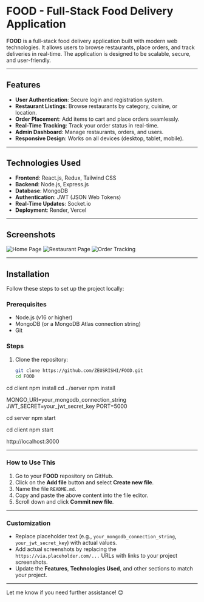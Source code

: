 # FOOD - Full-Stack Food Delivery Application


**FOOD** is a full-stack food delivery application built with modern web technologies. It allows users to browse restaurants, place orders, and track deliveries in real-time. The application is designed to be scalable, secure, and user-friendly.

---

## Features
- **User Authentication**: Secure login and registration system.
- **Restaurant Listings**: Browse restaurants by category, cuisine, or location.
- **Order Placement**: Add items to cart and place orders seamlessly.
- **Real-Time Tracking**: Track your order status in real-time.
- **Admin Dashboard**: Manage restaurants, orders, and users.
- **Responsive Design**: Works on all devices (desktop, tablet, mobile).

---

## Technologies Used
- **Frontend**: React.js, Redux, Tailwind CSS
- **Backend**: Node.js, Express.js
- **Database**: MongoDB
- **Authentication**: JWT (JSON Web Tokens)
- **Real-Time Updates**: Socket.io
- **Deployment**: Render, Vercel

---

## Screenshots
![Home Page](https://via.placeholder.com/600x400) <!-- Add actual screenshots -->
![Restaurant Page](https://via.placeholder.com/600x400)
![Order Tracking](https://via.placeholder.com/600x400)

---

## Installation
Follow these steps to set up the project locally:

### Prerequisites
- Node.js (v16 or higher)
- MongoDB (or a MongoDB Atlas connection string)
- Git

### Steps
1. Clone the repository:
   ```bash
   git clone https://github.com/ZEUSRISHI/FOOD.git
   cd FOOD

cd client
npm install
cd ../server
npm install

MONGO_URI=your_mongodb_connection_string
JWT_SECRET=your_jwt_secret_key
PORT=5000

cd server
npm start

cd client
npm start

http://localhost:3000


---

### **How to Use This**
1. Go to your **FOOD** repository on GitHub.
2. Click on the **Add file** button and select **Create new file**.
3. Name the file `README.md`.
4. Copy and paste the above content into the file editor.
5. Scroll down and click **Commit new file**.

---

### **Customization**
- Replace placeholder text (e.g., `your_mongodb_connection_string`, `your_jwt_secret_key`) with actual values.
- Add actual screenshots by replacing the `https://via.placeholder.com/...` URLs with links to your project screenshots.
- Update the **Features**, **Technologies Used**, and other sections to match your project.

---

Let me know if you need further assistance! 😊

